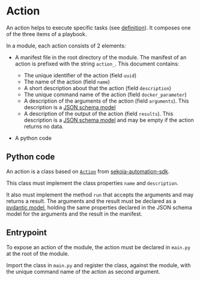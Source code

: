 # Action

An action helps to execute specific tasks (see [definition](/xdr/features/automate/actions.md)). It composes one of the three items of a playbook.

In a module, each action consists of 2 elements:

- A manifest file in the root directory of the module. The manifest of an action is prefixed with the string `action_`.
  This document contains:
  	- The unique identifier of the action (field `uuid`)
	- The name of the action (field `name`)
	- A short description about that the action (field `description`)
	- The unique command name of the action (field `docker_parameter`)
	- A description of the arguments of the action (field `arguments`). This description is a [JSON schema model](https://json-schema.org/)
	- A description of the output of the action (field `results`). This description is a [JSON schema model](https://json-schema.org/) and may be empty if the action returns no data.

- A python code

## Python code

An action is a class based on [`Action`](https://github.com/SEKOIA-IO/sekoia-automation-sdk/blob/main/sekoia_automation/action.py) from [sekoia-automation-sdk](https://github.com/SEKOIA-IO/sekoia-automation-sdk/).

This class must implement the class properties `name` and `description`.

It also must implement the method `run` that accepts the arguments and may returns a result.
The arguments and the result must be declared as a [pydantic model](https://docs.pydantic.dev/), holding the same properties declared in the JSON schema model for the arguments and the result in the manifest.

## Entrypoint

To expose an action of the module, the action must be declared in `main.py` at the root of the module.

Import the class in `main.py` and register the class, against the module, with the unique command name of the action as second argument.
